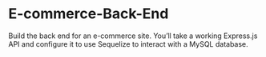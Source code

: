 # E-commerce-Back-End
 Build the back end for an e-commerce site. You’ll take a working Express.js API and configure it to use Sequelize to interact with a MySQL database.
